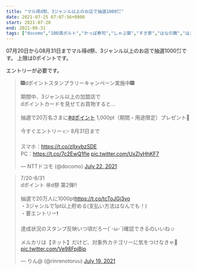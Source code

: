 ```yaml
---
title: "マル得d祭、3ジャンル以上のお店で抽選1000㌽"
date: 2021-07-25 07:07:56+0900
start: 2021-07-20
end: 2021-08-31
tags: ["docomo","100満ボルト","かっぱ寿司","しゃぶ葉","すき家","はなの舞","はま寿司","ぱぱす","やまや","エディオン","ガスト","グラッチェガーデンズ","ココカラファイン","ココス","サンマルクカフェ","ジュンク堂","ジョイフル本田","ジョナサン","ノジマ","バーミヤン","ビッグボーイ","ファミリーマート","マクドナルド","マツモトキヨシ","ミスタードーナツ","モスバーガー","ライフ","ローソン","上島珈琲店","夢庵","東急ハンズ","洋服の青山","神戸元町ドリア","華屋与兵衛","藍屋","鎌倉パスタ","高島屋"]
---
```


07月20日から08月31日までマル得d祭、3ジャンル以上のお店で抽選1000㌽です。
上限は0ポイントです。

エントリーが必要です。

<blockquote class="twitter-tweet"><p lang="ja" dir="ltr">🎆dポイントスタンプラリーキャンペーン実施中🎆<br><br>期間中、3ジャンル以上の加盟店で<br>dポイントカードを見せてお買物すると…<br><br>抽選で20万名さまに<a href="https://twitter.com/hashtag/d%E3%83%9D%E3%82%A4%E3%83%B3%E3%83%88?src=hash&amp;ref_src=twsrc%5Etfw">#dポイント</a> 1,000pt（期間・用途限定）プレゼント🎁<br><br>今すぐエントリー 👉 8月31日まで<br><br>スマホ：<a href="https://t.co/zIIxvbzSDE">https://t.co/zIIxvbzSDE</a><br>PC：<a href="https://t.co/7c2EwQ1fIe">https://t.co/7c2EwQ1fIe</a> <a href="https://t.co/UxZlyHhKF7">pic.twitter.com/UxZlyHhKF7</a></p>&mdash; NTTドコモ (@docomo) <a href="https://twitter.com/docomo/status/1418088423634706433?ref_src=twsrc%5Etfw">July 22, 2021</a></blockquote> <script async src="https://platform.twitter.com/widgets.js" charset="utf-8"></script>
<blockquote class="twitter-tweet"><p lang="ja" dir="ltr">7/20-8/31<br>dポイント 🉐d祭 第2弾‼️<br><br>抽選で20万人に1000pt<a href="https://t.co/tcToJGj3vo">https://t.co/tcToJGj3vo</a><br>・3ジャンルで1pt以上貯める(支払い方法はなんでも！)<br>・要エントリー❗️<br><br>達成状況のスタンプ反映いつ頃だろー(´･ω･`)確認できるのいいね☺️<br><br>メルカリは【ネット】だけど、対象外カテゴリーに気をつけなきゃ🥺 <a href="https://t.co/Ve98FpjBip">pic.twitter.com/Ve98FpjBip</a></p>&mdash; りん@ (@rinrenotoruu) <a href="https://twitter.com/rinrenotoruu/status/1417129884535595010?ref_src=twsrc%5Etfw">July 19, 2021</a></blockquote> <script async src="https://platform.twitter.com/widgets.js" charset="utf-8"></script>

